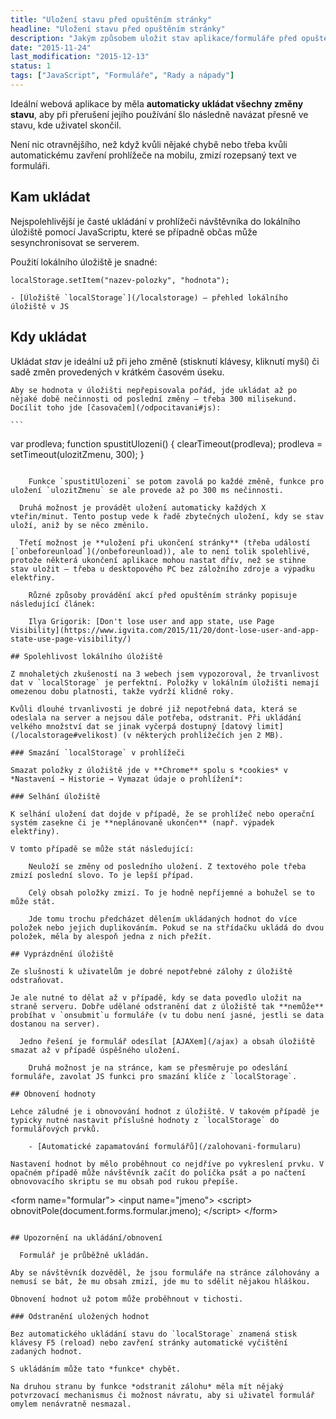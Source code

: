 ```yaml
---
title: "Uložení stavu před opuštěním stránky"
headline: "Uložení stavu před opuštěním stránky"
description: "Jakým způsobem uložit stav aplikace/formuláře před opuštěním stránky."
date: "2015-11-24"
last_modification: "2015-12-13"
status: 1
tags: ["JavaScript", "Formuláře", "Rady a nápady"]
---
```


Ideální webová aplikace by měla **automaticky ukládat všechny změny stavu**, aby při přerušení jejího používání šlo následně navázat přesně ve stavu, kde uživatel skončil.

Není nic otravnějšího, než když kvůli nějaké chybě nebo třeba kvůli automatickému zavření prohlížeče na mobilu, zmizí rozepsaný text ve formuláři.

## Kam ukládat

Nejspolehlivější je časté ukládání v prohlížeči návštěvníka do lokálního úložiště pomocí JavaScriptu, které se případně občas může sesynchronisovat se serverem.

Použití lokálního úložiště je snadné:

```
localStorage.setItem("nazev-polozky", "hodnota");
```

    - [Úložiště `localStorage`](/localstorage) – přehled lokálního úložiště v JS

## Kdy ukládat

  Ukládat *stav* je ideální už při jeho změně (stisknutí klávesy, kliknutí myší) či sadě změn provedených v krátkém časovém úseku.

    Aby se hodnota v úložišti nepřepisovala pořád, jde ukládat až po nějaké době nečinnosti od poslední změny – třeba 300 milisekund. Docílit toho jde [časovačem](/odpocitavani#js):

    ```
var prodleva;
function spustitUlozeni() {
  clearTimeout(prodleva);
  prodleva = setTimeout(ulozitZmenu, 300);
}
```

    Funkce `spustitUlozeni` se potom zavolá po každé změně, funkce pro uložení `ulozitZmenu` se ale provede až po 300 ms nečinnosti.

  Druhá možnost je provádět uložení automaticky každých X vteřin/minut. Tento postup vede k řadě zbytečných uložení, kdy se stav uloží, aniž by se něco změnilo.

  Třetí možnost je **uložení při ukončení stránky** (třeba událostí [`onbeforeunload`](/onbeforeunload)), ale to není tolik spolehlivé, protože některá ukončení aplikace mohou nastat dřív, než se stihne stav uložit – třeba u desktopového PC bez záložního zdroje a výpadku elektřiny.

    Různé způsoby provádění akcí před opuštěním stránky popisuje následující článek:

    Ilya Grigorik: [Don't lose user and app state, use Page Visibility](https://www.igvita.com/2015/11/20/dont-lose-user-and-app-state-use-page-visibility/)

## Spolehlivost lokálního úložiště

Z mnohaletých zkušeností na 3 webech jsem vypozoroval, že trvanlivost dat v `localStorage` je perfektní. Položky v lokálním úložišti nemají omezenou dobu platnosti, takže vydrží klidně roky.

Kvůli dlouhé trvanlivosti je dobré již nepotřebná data, která se odeslala na server a nejsou dále potřeba, odstranit. Při ukládání velkého množství dat se jinak vyčerpá dostupný [datový limit](/localstorage#velikost) (v některých prohlížečích jen 2 MB).

### Smazání `localStorage` v prohlížeči

Smazat položky z úložiště jde v **Chrome** spolu s *cookies* v *Nastavení → Historie → Vymazat údaje o prohlížení*:

### Selhání úložiště

K selhání uložení dat dojde v případě, že se prohlížeč nebo operační systém zasekne či je **neplánovaně ukončen** (např. výpadek elektřiny).

V tomto případě se může stát následující:

    Neuloží se změny od posledního uložení. Z textového pole třeba zmizí poslední slovo. To je lepší případ.

    Celý obsah položky zmizí. To je hodně nepříjemné a bohužel se to může stát.

    Jde tomu trochu předcházet dělením ukládaných hodnot do více položek nebo jejich duplikováním. Pokud se na střídačku ukládá do dvou položek, měla by alespoň jedna z nich přežít.

## Vyprázdnění úložiště

Ze slušnosti k uživatelům je dobré nepotřebné zálohy z úložiště odstraňovat.

Je ale nutné to dělat až v případě, kdy se data povedlo uložit na straně serveru. Dobře udělané odstranění dat z úložiště tak **nemůže** probíhat v `onsubmit`u formuláře (v tu dobu není jasné, jestli se data dostanou na server).

  Jedno řešení je formulář odesílat [AJAXem](/ajax) a obsah úložiště smazat až v případě úspěšného uložení.

    Druhá možnost je na stránce, kam se přesměruje po odeslání formuláře, zavolat JS funkci pro smazání klíče z `localStorage`.

## Obnovení hodnoty

Lehce záludné je i obnovování hodnot z úložiště. V takovém případě je typicky nutné nastavit příslušné hodnoty z `localStorage` do formulářových prvků.

    - [Automatické zapamatování formulářů](/zalohovani-formularu)

Nastavení hodnot by mělo proběhnout co nejdříve po vykreslení prvku. V opačném případě může návštěvník začít do políčka psát a po načtení obnovovacího skriptu se mu obsah pod rukou přepíše.

```
&lt;form name="formular">
  &lt;input name="jmeno">
  &lt;script>
    obnovitPole(document.forms.formular.jmeno);
  &lt;/script>
&lt;/form>
```

## Upozornění na ukládání/obnovení

  Formulář je průběžně ukládán.

Aby se návštěvník dozvěděl, že jsou formuláře na stránce zálohovány a nemusí se bát, že mu obsah zmizí, jde mu to sdělit nějakou hláškou.

Obnovení hodnot už potom může proběhnout v tichosti.

### Odstranění uložených hodnot

Bez automatického ukládání stavu do `localStorage` znamená stisk klávesy F5 (reload) nebo zavření stránky automatické vyčištění zadaných hodnot.

S ukládáním může tato *funkce* chybět.

Na druhou stranu by funkce *odstranit zálohu* měla mít nějaký potvrzovací mechanismus či možnost návratu, aby si uživatel formulář omylem nenávratně nesmazal.